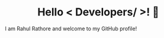 <h1 align="center">Hello < Developers/ >! 👋</h1>

I am Rahul Rathore and welcome to my GitHub profile!
